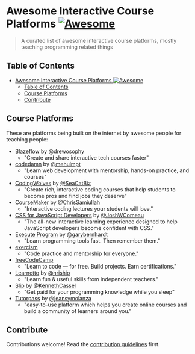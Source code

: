 # Awesome Interactive Course Platforms [![Awesome](https://awesome.re/badge.svg)](https://awesome.re)

> A curated list of awesome interactive course platforms, mostly teaching programming related things

## Table of Contents

- [Awesome Interactive Course Platforms ![Awesome](https://awesome.re)](#awesome-interactive-course-platforms-)
  - [Table of Contents](#table-of-contents)
  - [Course Platforms](#course-platforms)
  - [Contribute](#contribute)

## Course Platforms

These are platforms being built on the internet by awesome people for teaching people:

- [Blazeflow](https://blazeflow.com/) by [@drewosophy](https://twitter.com/drewosophy)
  - "Create and share interactive tech courses faster"
- [codedamn](https://codedamn.com/) by [@mehulmpt](https://twitter.com/mehulmpt)
  - "Learn web development with mentorship, hands-on practice, and courses"
- [CodingWolves](https://www.codingwolves.io/) by [@SeaCatBiz](https://twitter.com/SeaCatBiz)
  - "Create rich, interactive coding courses
    that help students to become pros and find jobs they deserve"
- [CourseMaker](https://coursemaker.org/) by [@ChrisSamiullah](https://twitter.com/ChrisSamiullah)
  - "Interactive coding lectures your students will love."
- [CSS for JavaScript Developers](https://css-for-js.com/) by [@JoshWComeau](https://twitter.com/JoshWComeau)
  - "The all-new interactive learning experience designed to help JavaScript developers become confident with CSS."
- [Execute Program](https://www.executeprogram.com/) by [@garybernhardt](https://twitter.com/garybernhardt)
  - "Learn programming tools fast. Then remember them."
- [exercism](https://exercism.io/)
  - "Code practice and mentorship for everyone."
- [freeCodeCamp](https://www.freecodecamp.org/)
  - "Learn to code — for free. Build projects. Earn certifications."
- [Learnetto](https://learnetto.com/) by [@hrishio](https://twitter.com/hrishio)
  - "Learn fun & useful skills from independent teachers."
- [Slip](https://www.slip.so/) by [@KennethCassel](https://twitter.com/KennethCassel)
  - "Get paid for your programming knowledge while you sleep"
- [Tutorpass](https://tutorpass.io/) by [@jeansymolanza](https://twitter.com/jeansymolanza)
  - "easy-to-use platform which helps you create online courses and build a community of learners around you."

## Contribute

Contributions welcome! Read the [contribution guidelines](contributing.md) first.
